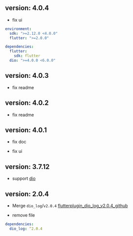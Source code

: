 ## version: 4.0.4

- fix ui

```yaml
environment:
  sdk: ">=2.12.0 <4.0.0"
  flutter: ">=2.0.0"

dependencies:
  flutter:
    sdk: flutter
  dio: ">=4.0.0 <6.0.0"
```

## version: 4.0.3

- fix readme

## version: 4.0.2

- fix readme

## version: 4.0.1

- fix doc

- fix ui

## version: 3.7.12

- support [dio](https://pub.dev/packages/dio)

## version: 2.0.4

- Merge `dio_log`/`v2.0.4` [flutterplugin_dio_log_v2.0.4_github](https://github.com/flutterplugin/dio_log/tree/49719080cdff5a1b6e93f293707d7e3f75bd7d37)

- remove file

```yaml
dependencies:
  dio_log: ^2.0.4
```
